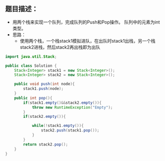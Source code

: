 题目描述：
---
* 用两个栈来实现一个队列，完成队列的Push和Pop操作。 队列中的元素为int类型。
* 思路：
	* 使用两个栈，一个栈stack1模拟进队，在出队时stack1出栈，另一个栈stack2进栈，然后stack2再出栈即为出队
```java
import java.util.Stack;

public class Solution {
    Stack<Integer> stack1 = new Stack<Integer>();
    Stack<Integer> stack2 = new Stack<Integer>();

    public void push(int node){
		stack1.push(node);
	}
	public int pop(){
		if(stack1.empty()&&stack2.empty()){
			throw new RuntimeException("Empty");
		}
		if(stack2.empty()){

			while(!stack1.empty()){
				stack2.push(stack1.pop());
			}
		}
		return stack2.pop();
	}
}
